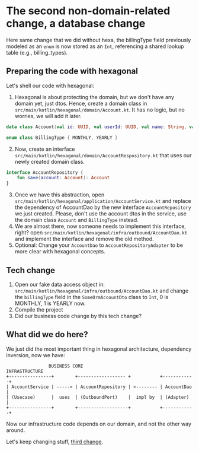 # The second non-domain-related change, a database change

Here same change that we did without hexa, the billingType field previously modeled as an `enum` is now stored as an `Int`, 
referencing a shared lookup table (e.g., billing_types).

## Preparing the code with hexagonal

Let's shell our code with hexagonal:

1. Hexagonal is about protecting the domain, but we don't have any domain yet, just dtos. Hence, create a domain class
in `src/main/kotlin/hexagonal/domain/Account.kt`. It has no logic, but no worries, we will add it later.
```kotlin
data class Account(val id: UUID, val userId: UUID, val name: String, val email: String, val billingType: BillingType)

enum class BillingType { MONTHLY, YEARLY }
```
2. Now, create an interface `src/main/kotlin/hexagonal/domain/AccountRespository.kt` that uses our newly created domain class.
```kotlin
interface AccountRepository {
    fun save(account: Account): Account
}
```
3. Once we have this abstraction, open `src/main/kotlin/hexagonal/application/AccountService.kt` and replace the dependency of
AccountDao by the new interface `AccountRepository` we just created. Please, don't use the account dtos in the service, use the domain class `Account` and `BillingType` instead.
4. We are almost there, now someone needs to implement this interface, right? open `src/main/kotlin/hexagonal/infra/outbound/AccountDao.kt`
and implement the interface and remove the old method.
5. Optional: Change your `AccountDao` to `AccountRepositoryAdapter` to be more clear with hexagonal concepts.

## Tech change

1. Open our fake data access object in: `src/main/kotlin/hexagonal/infra/outbound/AccountDao.kt` and change the `billingType` field in the `SomeOrmAccountDto` class to `Int`, 0 is MONTHLY, 1 is YEARLY now.
2. Compile the project
3. Did our business code change by this tech change?

## What did we do here?

We just did the most important thing in hexagonal architecture, dependency inversion, now we have:

```
                BUSINESS CORE                             INFRASTRUCTURE 
+----------------+        +------------------ +           +------------+
| AccountService | -----> | AccountRepository | <-------- | AccountDao |
| (Usecase)      |  uses  | (OutboundPort)    |  impl by  | (Adapter)  |
+----------------+        +-------------------+           +------------+
```

Now our infrastructure code depends on our domain, and not the other way around.

Let's keep changing stuff, [third change](/workshop_steps/feel_the_pain/3_technology_change.md). 

